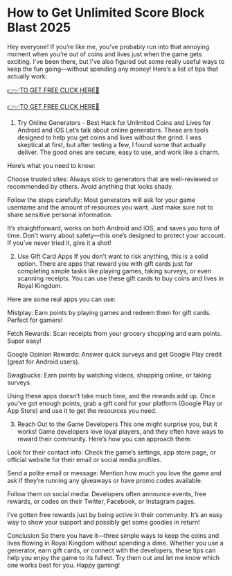 # How to Get Unlimited Score Block Blast 2025

Hey everyone! If you’re like me, you’ve probably run into that annoying moment when you’re out of coins and lives just when the game gets exciting. I’ve been there, but I’ve also figured out some really useful ways to keep the fun going—without spending any money! Here’s a list of tips that actually work:


[👉✅TO GET FREE CLICK HERE🔶](https://lookerstudio.google.com/s/r5XGY1G-gz4)

[👉✅TO GET FREE CLICK HERE🔶](https://lookerstudio.google.com/s/r5XGY1G-gz4)


1. Try Online Generators - Best Hack for Unlimited Coins and Lives for Android and iOS
Let’s talk about online generators. These are tools designed to help you get coins and lives without the grind. I was skeptical at first, but after testing a few, I found some that actually deliver. The good ones are secure, easy to use, and work like a charm.


Here’s what you need to know:

Choose trusted sites: Always stick to generators that are well-reviewed or recommended by others. Avoid anything that looks shady.

Follow the steps carefully: Most generators will ask for your game username and the amount of resources you want. Just make sure not to share sensitive personal information.


It’s straightforward, works on both Android and iOS, and saves you tons of time. Don’t worry about safety—this one’s designed to protect your account. If you’ve never tried it, give it a shot!

2. Use Gift Card Apps
If you don’t want to risk anything, this is a solid option. There are apps that reward you with gift cards just for completing simple tasks like playing games, taking surveys, or even scanning receipts. You can use these gift cards to buy coins and lives in Royal Kingdom.

Here are some real apps you can use:

Mistplay: Earn points by playing games and redeem them for gift cards. Perfect for gamers!

Fetch Rewards: Scan receipts from your grocery shopping and earn points. Super easy!

Google Opinion Rewards: Answer quick surveys and get Google Play credit (great for Android users).

Swagbucks: Earn points by watching videos, shopping online, or taking surveys.

Using these apps doesn’t take much time, and the rewards add up. Once you’ve got enough points, grab a gift card for your platform (Google Play or App Store) and use it to get the resources you need.

3. Reach Out to the Game Developers
This one might surprise you, but it works! Game developers love loyal players, and they often have ways to reward their community. Here’s how you can approach them:

Look for their contact info: Check the game’s settings, app store page, or official website for their email or social media profiles.

Send a polite email or message: Mention how much you love the game and ask if they’re running any giveaways or have promo codes available.

Follow them on social media: Developers often announce events, free rewards, or codes on their Twitter, Facebook, or Instagram pages.

I’ve gotten free rewards just by being active in their community. It’s an easy way to show your support and possibly get some goodies in return!

Conclusion
So there you have it—three simple ways to keep the coins and lives flowing in Royal Kingdom without spending a dime. Whether you use a generator, earn gift cards, or connect with the developers, these tips can help you enjoy the game to its fullest. Try them out and let me know which one works best for you. Happy gaming!
